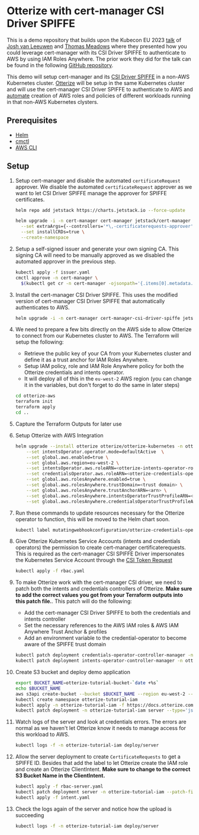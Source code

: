 # Otterize with cert-manager CSI Driver SPIFFE

This is a demo repository that builds upon the Kubecon EU 2023 [talk](https://kccnceu2023.sched.com/event/1HyVN/cert-manager-can-do-spiffe-solving-multi-cloud-workload-identity-using-a-de-facto-standard-tool-thomas-meadows-jetstack-joshua-van-leeuwen-diagrid) of [Josh van Leeuwen](https://github.com/JoshVanL) and [Thomas Meadows](https://github.com/ChaosInTheCRD) where they presented how you could leverage cert-manager with its CSI Driver SPIFFE to authenticate to AWS by using IAM Roles Anywhere. The prior work they did for the talk can be found in the following [GitHub repository](https://github.com/JoshVanL/kubecon-2023-spiffe).

This demo will setup cert-manager and its [CSI Driver SPIFFE](https://cert-manager.io/docs/usage/csi-driver-spiffe/) in a non-AWS Kubernetes cluster. [Otterize](https://docs.otterize.com/overview/installation) will be setup in the same Kubernetes cluster and will use the cert-manager CSI Driver SPIFFE to authenticate to AWS and [automate](https://docs.otterize.com/features/aws-iam/tutorials/aws-iam-eks) creation of AWS roles and policies of different workloads running in that non-AWS Kubernetes clysters.

## Prerequisites

* [Helm](https://helm.sh/docs/intro/install/)
* [cmctl](https://cert-manager.io/docs/reference/cmctl/)
* [AWS CLI](https://docs.aws.amazon.com/cli/latest/userguide/getting-started-install.html)

## Setup

1. Setup cert-manager and disable the automated `certificateRequest` approver. We disable the automated `certificateRequest` approver as we want to let CSI Driver SPIFFE manage the approver for SPIFFE certificates.

    ```bash
    helm repo add jetstack https://charts.jetstack.io --force-update

    helm upgrade -i -n cert-manager cert-manager jetstack/cert-manager \
      --set extraArgs={--controllers='*\,-certificaterequests-approver'} \
      --set installCRDs=true \
      --create-namespace
    ```

1. Setup a self-signed issuer and generate your own signing CA. This signing CA will need to be manually approved as we disabled the automated approver in the previous step.

    ```bash
    kubectl apply -f issuer.yaml
    cmctl approve -n cert-manager \
      $(kubectl get cr -n cert-manager -ojsonpath='{.items[0].metadata.name}')
    ```

1. Install the cert-manager CSI Driver SPIFFE. This uses the modified version of cert-manager CSI Driver SPIFFE that automatically authenticates to AWS.

    ```bash
    helm upgrade -i -n cert-manager cert-manager-csi-driver-spiffe jetstack/cert-manager-csi-driver-spiffe -f values.yaml --wait
    ```

1. We need to prepare a few bits directly on the AWS side to allow Otterize to connect from our Kubernetes cluster to AWS. The Terraform will setup the following:

    * Retrieve the public key of your CA from your Kubernetes cluster and define it as a trust anchor for IAM Roles Anywhere.
    * Setup IAM policy, role and IAM Role Anywhere policy for both the Otterize credentials and intents operator.
    * It will deploy all of this in the `eu-west-2` AWS region (you can change it in the variables, but don't forget to do the same in later steps)

    ```bash
    cd otterize-aws
    terraform init
    terraform apply
    cd ..
    ```

1. Capture the Terraform Outputs for later use

1. Setup Otterize with AWS Integration

    ```bash
    helm upgrade --install otterize otterize/otterize-kubernetes -n otterize-system -f values-otterize.yaml --create-namespace \
        --set intentsOperator.operator.mode=defaultActive  \
        --set global.aws.enabled=true \
        --set global.aws.region=eu-west-2 \
        --set intentsOperator.aws.roleARN=<otterize-intents-operator-role-arn from Terraform output> \
        --set credentialsOperator.aws.roleARN=<otterize-credentials-operator-role-arn from Terraform output> \
        --set global.aws.rolesAnywhere.enabled=true \
        --set global.aws.rolesAnywhere.trustDomain=<trust domain> \
        --set global.aws.rolesAnywhere.trustAnchorARN=<arn> \
        --set global.aws.rolesAnywhere.intentsOperatorTrustProfileARN=<arn> \
        --set global.aws.rolesAnywhere.credentialsOperatorTrustProfileARN=<arn>
    ```

1. Run these commands to update resources necessary for the Otterize operator to function, this will be moved to the Helm chart soon.

    ```bash
    kubectl label mutatingwebhookconfiguration/otterize-credentials-operator-mutating-webhook-configuration app.kubernetes.io/component=credentials-operator app.kubernetes.io/part-of=otterize
    ```

1. Give Otterize Kubernetes Service Accounts (intents and credentials operators) the permission to create cert-manager certificaterequests. This is required as the cert-manager CSI SPIFFE Driver impersonates the Kubernetes Service Account through the [CSI Token Request](https://kubernetes-csi.github.io/docs/token-requests.html)

    ```bash
    kubectl apply -f rbac.yaml
    ```

1. To make Otterize work with the cert-manager CSI driver, we need to patch both the intents and credentials controllers of Otterize. **Make sure to add the correct values you got from your Terraform outputs into this patch file.**. This patch will do the following:

    * Add the cert-manager CSI Driver SPIFFE to both the credentials and intents controller
    * Set the necessary references to the AWS IAM roles & AWS IAM Anywhere Trust Anchor & profiles
    * Add an environment variable to the credential-operator to become aware of the SPIFFE trust domain

    ```bash
    kubectl patch deployment credentials-operator-controller-manager -n otterize-system --patch-file credentials-operator-patch.yaml
    kubectl patch deployment intents-operator-controller-manager -n otterize-system --patch-file intents-operator-patch.yaml
    ```

1. Create S3 bucket and deploy demo application

    ```bash
    export BUCKET_NAME=otterize-tutorial-bucket-`date +%s`
    echo $BUCKET_NAME
    aws s3api create-bucket --bucket $BUCKET_NAME --region eu-west-2 --create-bucket-configuration LocationConstraint=eu-west-2
    kubectl create namespace otterize-tutorial-iam
    kubectl apply -n otterize-tutorial-iam -f https://docs.otterize.com/code-examples/aws-iam-eks/client-and-server.yaml
    kubectl patch deployment -n otterize-tutorial-iam server --type='json' -p="[{\"op\": \"replace\", \"path\": \"/spec/template/spec/containers/0/env\", \"value\": [{\"name\": \"BUCKET_NAME\", \"value\": \"$BUCKET_NAME\"}]}]"
    ```

1. Watch logs of the server and look at credentials errors. The errors are normal as we haven't let Otterize know it needs to manage access for this workload to AWS.

    ```bash
    kubectl logs -f -n otterize-tutorial-iam deploy/server
    ```

1. Allow the server deployment to create `CertificateRequests` to get a SPIFFE ID. Besides that add the label to let Otterize create the IAM role and create an Otterize ClientIntent. **Make sure to change to the correct S3 Bucket Name in the ClientIntent.**

    ```bash
    kubectl apply -f rbac-server.yaml
    kubectl patch deployment server -n otterize-tutorial-iam --patch-file server-patch.yaml
    kubectl apply -f intent.yaml
    ```

1. Check the logs again of the server and notice how the upload is succeeding

    ```bash
    kubectl logs -f -n otterize-tutorial-iam deploy/server
    ```

